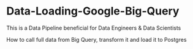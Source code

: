 # Data-Loading-Google-Big-Query

This is a Data Pipeline beneficial for Data Engineers & Data Scientists


How to call full data from Big Query, transform it and load it to Postgres 
